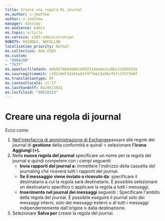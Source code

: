 ```yaml
---
title: Creare una regola di journal
ms.author: v-jmathew
author: v-jmathew
manager: dansimp
ms.audience: Admin
ms.topic: article
ms.service: o365-administration
ROBOTS: NOINDEX, NOFOLLOW
localization_priority: Normal
ms.collection: Adm_O365
ms.custom:
- "9004299"
- "7677"
ms.openlocfilehash: b0b95f8b6460418d92314dede2ca8bc1326b033e
ms.sourcegitcommit: c202c0df2d141e63f4f7eb13a56efbfc2f57348f
ms.translationtype: MT
ms.contentlocale: it-IT
ms.lasthandoff: 03/05/2021
ms.locfileid: "50510153"
---
```

# <a name="create-a-journal-rule"></a>Creare una regola di journal

Ecco come:

1. [Nell'interfaccia di amministrazione di Exchange](https://go.microsoft.com/fwlink/p/?linkid=2059104)passare alle regole del journal di **gestione** della conformità e quindi  >  selezionare **l'icona Aggiungi (+).**
2. Nella **nuova regola del journal** specificare un nome per la regola del journal e quindi competere con i campi seguenti:  
    - **Invia rapporti del journal a:** immettere l'indirizzo della cassetta del journaling che riceverà tutti i rapporti del journal.  
    - **Se il messaggio viene inviato o ricevuto da**: specificare il destinatario a cui la regola sarà destinatario. È possibile selezionare un destinatario specifico o applicare la regola a tutti i messaggi.  
    - **Inserimento nel journal dei messaggi** seguenti : Specificare l'ambito della regola del journal. È possibile eseguire il journal solo dei messaggi interni, solo dei messaggi esterni o di tutti i messaggi indipendentemente dall'origine o dalla destinazione.
3. Selezionare **Salva per** creare la regola del journal.
